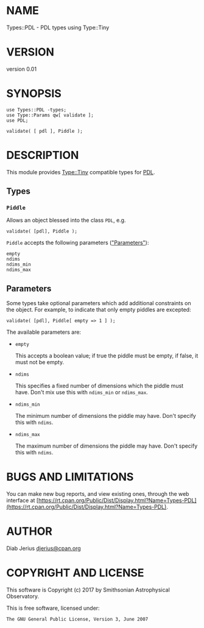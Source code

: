 # NAME

Types::PDL - PDL types using Type::Tiny

# VERSION

version 0.01

# SYNOPSIS

    use Types::PDL -types;
    use Type::Params qw[ validate ];
    use PDL;

    validate( [ pdl ], Piddle );

# DESCRIPTION

This module provides [Type::Tiny](https://metacpan.org/pod/Type::Tiny) compatible types for [PDL](https://metacpan.org/pod/PDL).

## Types

### `Piddle`

Allows an object blessed into the class `PDL`, e.g.

    validate( [pdl], Piddle );

`Piddle` accepts the following parameters (["Parameters"](#parameters)):

    empty
    ndims
    ndims_min
    ndims_max

## Parameters

Some types take optional parameters which add additional constraints on
the object.  For example, to indicate that only empty piddles are excepted:

    validate( [pdl], Piddle[ empty => 1 ] );

The available parameters are:

- `empty`

    This accepts a boolean value; if true the piddle must be empty, if false, it must not be empty.

- `ndims`

    This specifies a fixed number of dimensions which the piddle must have. Don't mix use this
    with `ndims_min` or `ndims_max`.

- `ndims_min`

    The minimum number of dimensions the piddle may have. Don't specify this with `ndims`.

- `ndims_max`

    The maximum number of dimensions the piddle may have. Don't specify this with `ndims`.

# BUGS AND LIMITATIONS

You can make new bug reports, and view existing ones, through the
web interface at [https://rt.cpan.org/Public/Dist/Display.html?Name=Types-PDL](https://rt.cpan.org/Public/Dist/Display.html?Name=Types-PDL).

# AUTHOR

Diab Jerius <djerius@cpan.org>

# COPYRIGHT AND LICENSE

This software is Copyright (c) 2017 by Smithsonian Astrophysical Observatory.

This is free software, licensed under:

    The GNU General Public License, Version 3, June 2007

